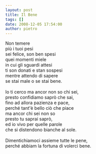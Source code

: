 ```yaml
---
layout: post
title: Il Bene
tags: []
date: 2008-12-05 17:54:00
author: pietro
---
```

Non temere<br/>più i tuoi pesi<br/>sei felice, son ben spesi<br/>quei momenti miele<br/>in cui gli sguardi attesi<br/>ti son donati e stan sospesi<br/>mentre attendo di sapere<br/>se stai male o se stai bene.<br/><br/>Io ti cerco ma ancor non so chi sei,<br/>presto confidiamo saprò che sai,<br/>fino ad allora pazienza e pace,<br/>perché tant'è bello ciò che piace<br/>ma ancor chi sei non so<br/>presto tu saprai saprò,<br/>ed io vivo per quelle parole<br/>che si distendono bianche al sole.<br/><br/>Dimentichiamoci assieme tutte le pene,<br/>perché abbiam la fortuna di volerci bene.
